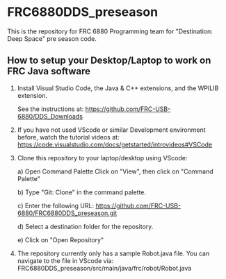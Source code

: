 # FRC6880DDS_preseason
This is the repository for FRC 6880 Programming team for "Destination: Deep Space" pre season code.

How to setup your Desktop/Laptop to work on FRC Java software
-------------------------------------------------------------

1)  Install Visual Studio Code, the Java & C++ extensions, and the WPILIB extension.

    See the instructions at:
    https://github.com/FRC-USB-6880/DDS_Downloads

2)  If you have not used VScode or similar Development environment before,
    watch the tutorial videos at:
    https://code.visualstudio.com/docs/getstarted/introvideos#VSCode

3) Clone this repository to your laptop/desktop using VScode:

    a) Open Command Palette
        Click on "View", then click on "Command Palette"

    b) Type "Git: Clone" in the command palette.

    c) Enter the following URL:
        https://github.com/FRC-USB-6880/FRC6880DDS_preseason.git

    d) Select a destination folder for the repository.

    e) Click on "Open Repository"

4) The repository currently only has a sample Robot.java file.
   You can navigate to the file in VScode via: 
   FRC6880DDS_preseason/src/main/java/frc/robot/Robot.java
